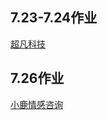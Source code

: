 ## 7.23-7.24作业
<a href ="https://viccko.github.io/1909陆海容day07作业%207.23-7.24/code/index.html">超凡科技</a> <br/>
## 7.26作业
<a href="Viccko.github.io/1909陆海容day09作业 7.26/code/index.html">小鹿情感咨询</a>
